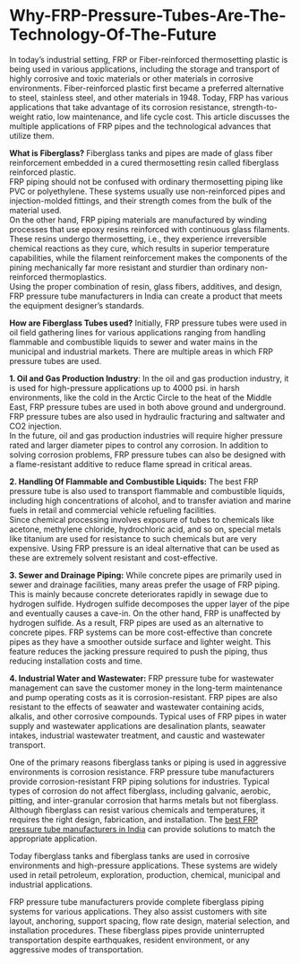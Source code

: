 # Why-FRP-Pressure-Tubes-Are-The-Technology-Of-The-Future
In today’s industrial setting, FRP or Fiber-reinforced thermosetting plastic is being used in various applications, including the storage and transport of highly corrosive and toxic materials or other materials in corrosive environments. Fiber-reinforced plastic first became a preferred alternative to steel, stainless steel, and other materials in 1948. Today, FRP has various applications that take advantage of its corrosion resistance, strength-to-weight ratio, low maintenance, and life cycle cost. This article discusses the multiple applications of FRP pipes and the technological advances that utilize them. <br>

**What is Fiberglass?**
Fiberglass tanks and pipes are made of glass fiber reinforcement embedded in a cured thermosetting resin called fiberglass reinforced plastic. <br>
FRP piping should not be confused with ordinary thermosetting piping like PVC or polyethylene. These systems usually use non-reinforced pipes and injection-molded fittings, and their strength comes from the bulk of the material used. <br>
On the other hand, FRP piping materials are manufactured by winding processes that use epoxy resins reinforced with continuous glass filaments. These resins undergo thermosetting, i.e., they experience irreversible chemical reactions as they cure, which results in superior temperature capabilities, while the filament reinforcement makes the components of the pining mechanically far more resistant and sturdier than ordinary non-reinforced thermoplastics. <br>
Using the proper combination of resin, glass fibers, additives, and design, FRP pressure tube manufacturers in India can create a product that meets the equipment designer’s standards. <br> 

**How are Fiberglass Tubes used?**
Initially, FRP pressure tubes were used in oil field gathering lines for various applications ranging from handling flammable and combustible liquids to sewer and water mains in the municipal and industrial markets. There are multiple areas in which FRP pressure tubes are used. <br>

**1. Oil and Gas Production Industry**: In the oil and gas production industry, it is used for high-pressure applications up to 4000 psi. in harsh environments, like the cold in the Arctic Circle to the heat of the Middle East, FRP pressure tubes are used in both above ground and underground. FRP pressure tubes are also used in hydraulic fracturing and saltwater and CO2 injection. <br>
In the future, oil and gas production industries will require higher pressure rated and larger diameter pipes to control any corrosion. In addition to solving corrosion problems, FRP pressure tubes can also be designed with a flame-resistant additive to reduce flame spread in critical areas. <br> 

**2. Handling Of Flammable and Combustible Liquids:** The best FRP pressure tube is also used to transport flammable and combustible liquids, including high concentrations of alcohol, and to transfer aviation and marine fuels in retail and commercial vehicle refueling facilities. <br>
Since chemical processing involves exposure of tubes to chemicals like acetone, methylene chloride, hydrochloric acid, and so on, special metals like titanium are used for resistance to such chemicals but are very expensive. Using FRP pressure is an ideal alternative that can be used as these are extremely solvent resistant and cost-effective. <br>

**3. Sewer and Drainage Piping:** While concrete pipes are primarily used in sewer and drainage facilities, many areas prefer the usage of FRP piping. This is mainly because concrete deteriorates rapidly in sewage due to hydrogen sulfide. Hydrogen sulfide decomposes the upper layer of the pipe and eventually causes a cave-in. On the other hand, FRP is unaffected by hydrogen sulfide. As a result, FRP pipes are used as an alternative to concrete pipes. 
FRP systems can be more cost-effective than concrete pipes as they have a smoother outside surface and lighter weight. This feature reduces the jacking pressure required to push the piping, thus reducing installation costs and time. <br>

**4. Industrial Water and Wastewater:** FRP pressure tube for wastewater management can save the customer money in the long-term maintenance and pump operating costs as it is corrosion-resistant. FRP pipes are also resistant to the effects of seawater and wastewater containing acids, alkalis, and other corrosive compounds. Typical uses of FRP pipes in water supply and wastewater applications are desalination plants, seawater intakes, industrial wastewater treatment, and caustic and wastewater transport. <br>

One of the primary reasons fiberglass tanks or piping is used in aggressive environments is corrosion resistance. FRP pressure tube manufacturers provide corrosion-resistant FRP piping solutions for industries. Typical types of corrosion do not affect fiberglass, including galvanic, aerobic, pitting, and inter-granular corrosion that harms metals but not fiberglass. <br>
Although fiberglass can resist various chemicals and temperatures, it requires the right design, fabrication, and installation. The <a href="https://arvindkaigo.com/kaitube%E2%80%93frp-pressure-tube.php">best FRP pressure tube manufacturers in India</a> can provide solutions to match the appropriate application. <br>

Today fiberglass tanks and fiberglass tanks are used in corrosive environments and high-pressure applications. These systems are widely used in retail petroleum, exploration, production, chemical, municipal and industrial applications. <br>

FRP pressure tube manufacturers provide complete fiberglass piping systems for various applications. They also assist customers with site layout, anchoring, support spacing, flow rate design, material selection, and installation procedures. These fiberglass pipes provide uninterrupted transportation despite earthquakes, resident environment, or any aggressive modes of transportation. <br>
